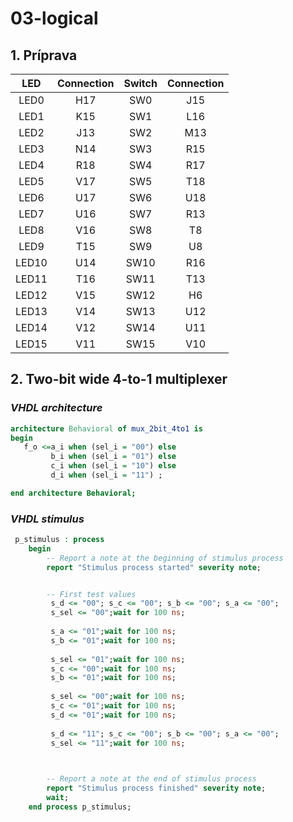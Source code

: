 # **03-logical**

## **1. Príprava**

| **LED** | **Connection** | **Switch** | **Connection** | 
| :-: | :-: | :-: | :-: |
| LED0 | H17 | SW0 | J15 |
| LED1 | K15 | SW1 | L16 |
| LED2 | J13 | SW2 | M13 |
| LED3 | N14 | SW3 | R15 |
| LED4 | R18 | SW4 | R17 |
| LED5 | V17 | SW5 | T18 |
| LED6 | U17 | SW6 | U18 |
| LED7 | U16 | SW7 | R13 |
| LED8 | V16 | SW8 | T8 |
| LED9 | T15 | SW9 | U8 |
| LED10 | U14 | SW10 | R16 |
| LED11 | T16 | SW11 | T13 |
| LED12 | V15 | SW12 | H6 |
| LED13 | V14 | SW13 | U12 |
| LED14 | V12 | SW14 | U11 |
| LED15 | V11 | SW15 | V10 |


## **2. Two-bit wide 4-to-1 multiplexer**

### *VHDL architecture*
```vhdl
architecture Behavioral of mux_2bit_4to1 is
begin
   f_o <=a_i when (sel_i = "00") else
         b_i when (sel_i = "01") else
         c_i when (sel_i = "10") else
         d_i when (sel_i = "11") ;

end architecture Behavioral;
```
### *VHDL stimulus*
```vhdl
 p_stimulus : process
    begin
        -- Report a note at the beginning of stimulus process
        report "Stimulus process started" severity note;


        -- First test values
         s_d <= "00"; s_c <= "00"; s_b <= "00"; s_a <= "00"; 
         s_sel <= "00";wait for 100 ns;
         
         s_a <= "01";wait for 100 ns;
         s_b <= "01";wait for 100 ns;
         
         s_sel <= "01";wait for 100 ns;
         s_c <= "00";wait for 100 ns;
         s_b <= "01";wait for 100 ns;
         
         s_sel <= "00";wait for 100 ns;
         s_c <= "01";wait for 100 ns;
         s_d <= "01";wait for 100 ns;
         
         s_d <= "11"; s_c <= "00"; s_b <= "00"; s_a <= "00"; 
         s_sel <= "11";wait for 100 ns;
         


        -- Report a note at the end of stimulus process
        report "Stimulus process finished" severity note;
        wait;
    end process p_stimulus;
```
